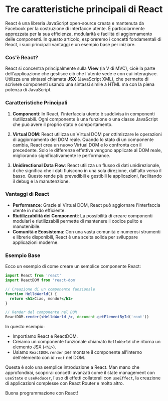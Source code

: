 # Tre caratteristiche principali di React

React è una libreria JavaScript open-source creata e mantenuta da Facebook per
la costruzione di interfacce utente. È particolarmente apprezzata per la sua
efficienza, modularità e facilità di aggiornamento delle componenti. In questo
articolo, esploreremo i concetti fondamentali di React, i suoi principali
vantaggi e un esempio base per iniziare.

### Cos'è React?

React si concentra principalmente sulla **View** (la V di MVC), cioè la parte
dell'applicazione che gestisce ciò che l'utente vede e con cui interagisce.
Utilizza una sintassi chiamata **JSX** (JavaScript XML), che permette di
scrivere componenti usando una sintassi simile a HTML ma con la piena potenza di
JavaScript.

### Caratteristiche Principali

1. **Componenti**: In React, l'interfaccia utente è suddivisa in componenti
   riutilizzabili. Ogni componente è una funzione o una classe JavaScript che
   può avere il proprio stato e comportamento.

2. **Virtual DOM**: React utilizza un Virtual DOM per ottimizzare le operazioni
   di aggiornamento del DOM reale. Quando lo stato di un componente cambia,
   React crea un nuovo Virtual DOM e lo confronta con il precedente. Solo le
   differenze effettive vengono applicate al DOM reale, migliorando
   significativamente le performance.

3. **Unidirectional Data Flow**: React utilizza un flusso di dati
   unidirezionale, il che significa che i dati fluiscono in una sola direzione,
   dall'alto verso il basso. Questo rende più prevedibili e gestibili le
   applicazioni, facilitando il debug e la manutenzione.

### Vantaggi di React

- **Performance**: Grazie al Virtual DOM, React può aggiornare l'interfaccia
  utente in modo efficiente.
- **Riutilizzabilità dei Componenti**: La possibilità di creare componenti
  modulari e riutilizzabili permette di mantenere il codice pulito e
  manutenibile.
- **Comunità e Ecosistema**: Con una vasta comunità e numerosi strumenti e
  librerie disponibili, React è una scelta solida per sviluppare applicazioni
  moderne.

### Esempio Base

Ecco un esempio di come creare un semplice componente React:

```jsx
import React from 'react'
import ReactDOM from 'react-dom'

// Creazione di un componente funzionale
function HelloWorld() {
  return <h1>Ciao, mondo!</h1>
}

// Render del componente nel DOM
ReactDOM.render(<HelloWorld />, document.getElementById('root'))
```

In questo esempio:

- Importiamo React e ReactDOM.
- Creiamo un componente funzionale chiamato `HelloWorld` che ritorna un elemento
  JSX (`<h1>`).
- Usiamo `ReactDOM.render` per montare il componente all'interno dell'elemento
  con id `root` nel DOM.

Questa è solo una semplice introduzione a React. Man mano che approfondirai,
scoprirai concetti avanzati come il state management con `useState` e
`useReducer`, l'uso di effetti collaterali con `useEffect`, la creazione di
applicazioni complesse con React Router e molto altro.

Buona programmazione con React!
